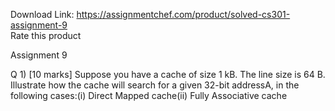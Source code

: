 Download Link: https://assignmentchef.com/product/solved-cs301-assignment-9
<br>
<span class="kksr-muted">Rate this product</span>

Assignment 9

Q 1) [10 marks] Suppose you have a cache of size 1 kB. The line size is 64 B. Illustrate how the cache will search for a given 32-bit address ​A​, in the following cases:(i) Direct Mapped cache(ii) Fully Associative cache